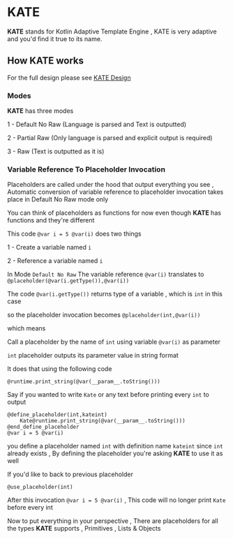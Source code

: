 # KATE

__KATE__ stands for Kotlin Adaptive Template Engine , KATE is very adaptive and
you'd find it true to its name.

## How KATE works

For the full design please see [KATE Design](./DESIGN.md)

### Modes

__KATE__ has three modes

1 - Default No Raw (Language is parsed and Text is outputted)

2 - Partial Raw (Only language is parsed and explicit output is required)

3 - Raw (Text is outputted as it is)

### Variable Reference To Placeholder Invocation

Placeholders are called under the hood that output everything you see , Automatic conversion of variable reference to
placeholder invocation takes place in Default No Raw mode only

You can think of placeholders as functions for now even though __KATE__ has functions and they're different

This code `@var i = 5 @var(i)` does two things

1 - Create a variable named `i`

2 - Reference a variable named `i`

In Mode `Default No Raw` The variable reference `@var(i)` translates to `@placeholder(@var(i.getType()),@var(i))`

The code `@var(i.getType())` returns type of a variable , which is `int` in this case

so the placeholder invocation becomes `@placeholder(int,@var(i))`

which means

Call a placeholder by the name of `int` using variable `@var(i)` as parameter

`int` placeholder outputs its parameter value in string format

It does that using the following code

```
@runtime.print_string(@var(__param__.toString()))
```

Say if you wanted to write `Kate` or any text before printing every `int` to output

```
@define_placeholder(int,kateint)
    Kate@runtime.print_string(@var(__param__.toString()))
@end_define_placeholder
@var i = 5 @var(i)
```

you define a placeholder named `int` with definition name `kateint` since `int` already exists , By defining the
placeholder you're asking __KATE__ to use it as well

If you'd like to back to previous placeholder

`@use_placeholder(int)`

After this invocation `@var i = 5 @var(i)` , This code will no longer print `Kate` before every int

Now to put everything in your perspective , There are placeholders for all the types __KATE__ supports , Primitives , Lists & Objects